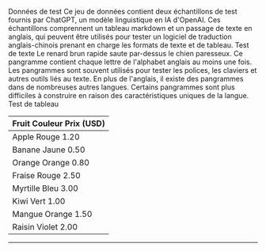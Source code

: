 Données de test
Ce jeu de données contient deux échantillons de test fournis par ChatGPT, un modèle linguistique en IA d'OpenAI.
Ces échantillons comprennent un tableau markdown et un passage de texte en anglais, qui peuvent être utilisés pour tester un logiciel de traduction anglais-chinois prenant en charge les formats de texte et de tableau.
Test de texte
Le renard brun rapide saute par-dessus le chien paresseux. Ce pangramme contient chaque lettre de l'alphabet anglais au moins une fois. Les pangrammes sont souvent utilisés pour tester les polices, les claviers et autres outils liés au texte. En plus de l'anglais, il existe des pangrammes dans de nombreuses autres langues. Certains pangrammes sont plus difficiles à construire en raison des caractéristiques uniques de la langue.
Test de tableau

| Fruit         Couleur  Prix (USD) |
| --- |
| Apple         Rouge    1.20 |
| Banane        Jaune    0.50 |
| Orange        Orange   0.80 |
| Fraise        Rouge    2.50 |
| Myrtille      Bleu     3.00 |
| Kiwi          Vert     1.00 |
| Mangue        Orange   1.50 |
| Raisin        Violet   2.00 |

---

